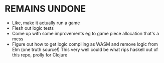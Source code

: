 # REMAINS UNDONE
- Like, make it actually run a game
- Flesh out logic tests
- Come up with some improvements eg to game piece allocation that's a mess
- Figure out how to get logic compiling as WASM and remove logic from Elm (one truth source!)
	This very well could be what rips haskell out of this repo, prolly for Clojure

